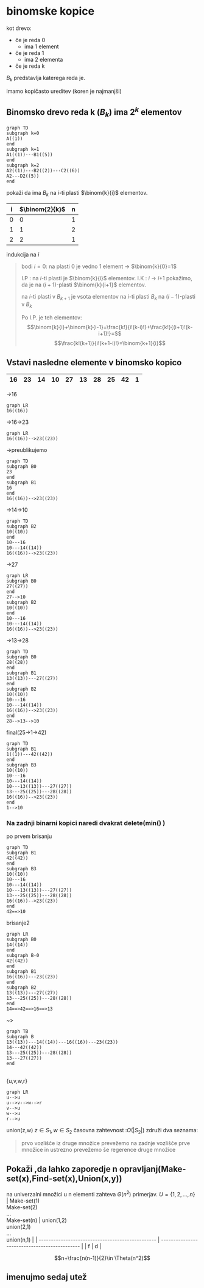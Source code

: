 # binomske kopice
kot drevo: 
- če je reda 0
	- ima 1 element
- če je reda 1
	- ima 2 elementa
- če je reda k

$B_k$ predstavlja katerega reda je. 

imamo kopičasto ureditev (koren je najmanjši)

## Binomsko drevo reda k ($B_k$) ima $2^k$ elementov
```mermaid
graph TD
subgraph k=0
A((1))
end
subgraph k=1
A1((1))---B1((5))
end
subgraph k=2
A2((1))---B2((2))---C2((6))
A2---D2((5))
end
```
pokaži da ima $B_k$ na $i$-ti plasti $\binom{k}{i}$ elementov. 

| i   | $\binom{2}{k}$ | n   |
| --- | ------------- | --- |
| 0   | 0             | 1   |
| 1   | 1             | 2   |
| 2   | 2             | 1   |

indukcija na $i$
> bodi $i=0$: na plasti 0 je vedno 1 element -> $\binom{k}{0}=1$
> 
> I.P : na $i$-ti plasti je $\binom{k}{i}$ elementov.
> I.K : $i$ -> $i$+1
> pokažimo, da je na ($i+1$)-plasti $\binom{k}{i+1}$ elementov.
> 
> na $i$-ti plasti v $B_{k+1}$ je vsota elementov na $i$-ti plasti $B_k$ na ($i-1$)-plasti v $B_k$
> 
> Po I.P. je teh elementov: $$\binom{k}{i}+\binom{k}{i-1}=\frac{k!}{i!(k-i)!}+\frac{k!}{(i+1)!(k-i+1)!}=$$
> $$\frac{k!(k+1)}{i!(k+1-i)!}=\binom{k+1}{i}$$

## Vstavi nasledne elemente v binomsko kopico

| 16  | 23  | 14  | 10  | 27  | 13  | 28  | 25  | 42  | 1   | 
| --- | --- | --- | --- | --- | --- | --- | --- | --- | --- |

->16
```mermaid
graph LR
16((16))
```
->16->23
```mermaid
graph LR
16((16))-->23((23))
```

->preublikujemo 
```mermaid
graph TD
subgraph B0
23
end
subgraph B1
16
end
16((16))-->23((23))
```
->14->10
```mermaid
graph TD
subgraph B2
10((10))
end
10---16
10---14((14))
16((16))-->23((23))
```
->27
```mermaid
graph LR	
subgraph B0 
27((27))
end
27-->10
subgraph B2
10((10))
end
10---16
10---14((14))
16((16))-->23((23))
```
->13->28
```mermaid
graph TD	
subgraph B0 
28((28))
end
subgraph B1
13((13))---27((27))
end
subgraph B2
10((10))
10---16
10---14((14))
16((16))-->23((23))
end
28-->13-->10
```
final(25->1->42)
```mermaid
graph TD	
subgraph B1
1((1))---42((42))
end
subgraph B3
10((10))
10---16
10---14((14))
10---13((13))---27((27))
13---25((25))---28((28))
16((16))-->23((23))
end
1-->10
```

### Na zadnji binarni kopici naredi dvakrat delete(min() )
po prvem brisanju
```mermaid
graph TD	
subgraph B1
42((42))
end
subgraph B3
10((10))
10---16
10---14((14))
10---13((13))---27((27))
13---25((25))---28((28))
16((16))-->23((23))
end
42==>10
```
brisanje2
```mermaid
graph LR
subgraph B0
14((14))
end
subgraph B-0
42((42))
end
subgraph B1
16((16))---23((23))
end
subgraph B2
13((13))---27((27))
13---25((25))---28((28))
end
14==>42==>16==>13
```
~> 
```mermaid
graph TB
subgraph B
13((13))---14((14))---16((16))---23((23))
14---42((42))
13---25((25))---28((28))
13---27((27))
end
```

## 
\{u,v,w,r\}
```mermaid
graph LR
u-->u
u-->v-->w-->r
v-->u
w-->u
r-->u
```
union(z,w) $z\in S_1,w\in S_2$ časovna zahtevnost :$O(|S_2|)$
združi dva seznama:
> prvo vozlišče iz druge množice prevežemo na zadnje vozlišče prve množice in ustrezno prevežemo še regerence druge množice

## Pokaži ,da lahko zaporedje n opravljanj(Make-set(x),Find-set(x),Union(x,y))
na univerzalni množici u n elementi zahteva $\Theta(n^2)$ primerjav.
$U=\{1,2,...,n\}$
| Make-set(1)<br>Make-set(2)<br>...<br>Make-set(n) | union(1,2)<br>union(2,1)<br>...<br>union(n,1) |
| ------------------------------------------------ | --------------------------------------------- |
| f                                                | d                                             | 



$$n+\frac{n(n-1)}{2}\in \Theta(n^2)$$

## imenujmo sedaj utež